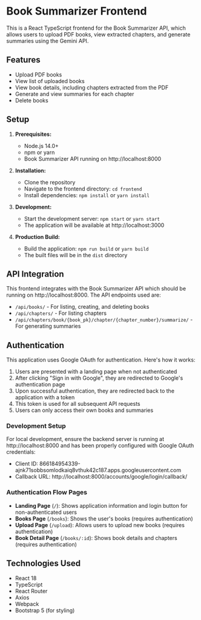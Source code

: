 # Book Summarizer Frontend

This is a React TypeScript frontend for the Book Summarizer API, which allows users to upload PDF books, view extracted chapters, and generate summaries using the Gemini API.

## Features

- Upload PDF books
- View list of uploaded books
- View book details, including chapters extracted from the PDF
- Generate and view summaries for each chapter
- Delete books

## Setup

1. **Prerequisites:**
   - Node.js 14.0+
   - npm or yarn
   - Book Summarizer API running on http://localhost:8000

2. **Installation:**
   - Clone the repository
   - Navigate to the frontend directory: `cd frontend`
   - Install dependencies: `npm install` or `yarn install`

3. **Development:**
   - Start the development server: `npm start` or `yarn start`
   - The application will be available at http://localhost:3000

4. **Production Build:**
   - Build the application: `npm run build` or `yarn build`
   - The built files will be in the `dist` directory

## API Integration

This frontend integrates with the Book Summarizer API which should be running on http://localhost:8000. The API endpoints used are:

- `/api/books/` - For listing, creating, and deleting books
- `/api/chapters/` - For listing chapters
- `/api/chapters/book/{book_pk}/chapter/{chapter_number}/summarize/` - For generating summaries

## Authentication

This application uses Google OAuth for authentication. Here's how it works:

1. Users are presented with a landing page when not authenticated
2. After clicking "Sign in with Google", they are redirected to Google's authentication page
3. Upon successful authentication, they are redirected back to the application with a token
4. This token is used for all subsequent API requests
5. Users can only access their own books and summaries

### Development Setup

For local development, ensure the backend server is running at http://localhost:8000 and has been properly configured with Google OAuth credentials:

- Client ID: 866184954339-ajnk71sobbsomlodkaiq8vthuk42c187.apps.googleusercontent.com
- Callback URL: http://localhost:8000/accounts/google/login/callback/

### Authentication Flow Pages

- **Landing Page** (`/`): Shows application information and login button for non-authenticated users
- **Books Page** (`/books`): Shows the user's books (requires authentication)
- **Upload Page** (`/upload`): Allows users to upload new books (requires authentication)
- **Book Detail Page** (`/books/:id`): Shows book details and chapters (requires authentication)

## Technologies Used

- React 18
- TypeScript
- React Router
- Axios
- Webpack
- Bootstrap 5 (for styling) 